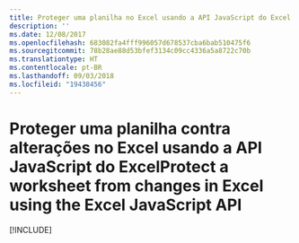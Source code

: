 ```yaml
---
title: Proteger uma planilha no Excel usando a API JavaScript do Excel
description: ''
ms.date: 12/08/2017
ms.openlocfilehash: 683082fa4fff996057d678537cba6bab510475f6
ms.sourcegitcommit: 78b28ae88d53bfef3134c09cc4336a5a8722c70b
ms.translationtype: HT
ms.contentlocale: pt-BR
ms.lasthandoff: 09/03/2018
ms.locfileid: "19438456"
---
```

# <a name="protect-a-worksheet-from-changes-in-excel-using-the-excel-javascript-api"></a><span data-ttu-id="e6d09-102">Proteger uma planilha contra alterações no Excel usando a API JavaScript do Excel</span><span class="sxs-lookup"><span data-stu-id="e6d09-102">Protect a worksheet from changes in Excel using the Excel JavaScript API</span></span>

[!INCLUDE[](../includes/excel-tutorial-protect-worksheet.md)]
